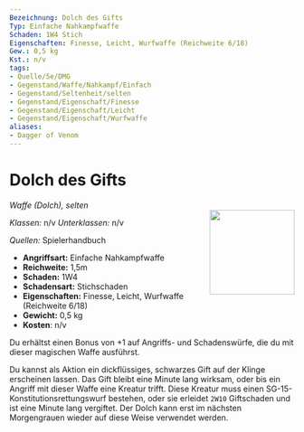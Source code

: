 ```yaml
---
Bezeichnung: Dolch des Gifts
Typ: Einfache Nahkampfwaffe
Schaden: 1W4 Stich
Eigenschaften: Finesse, Leicht, Wurfwaffe (Reichweite 6/18)
Gew.: 0,5 kg
Kst.: n/v
tags:
- Quelle/5e/DMG
- Gegenstand/Waffe/Nahkampf/Einfach
- Gegenstand/Seltenheit/selten
- Gegenstand/Eigenschaft/Finesse
- Gegenstand/Eigenschaft/Leicht
- Gegenstand/Eigenschaft/Wurfwaffe
aliases:
- Dagger of Venom
---
```

# Dolch des Gifts
*Waffe (Dolch), selten*  
<img src="Dolch-des-Gifts.webp" align="right" width="150">

_Klassen:_ n/v 
_Unterklassen:_  n/v

_Quellen:_ Spielerhandbuch

- **Angriffsart:** Einfache Nahkampfwaffe
- **Reichweite:** 1,5m
- **Schaden:** 1W4
- **Schadensart:** Stichschaden
- **Eigenschaften:** Finesse, Leicht, Wurfwaffe (Reichweite 6/18)
- **Gewicht:** 0,5 kg
- **Kosten**: n/v

Du erhältst einen Bonus von +1 auf Angriffs- und Schadenswürfe, die du mit dieser magischen Waffe ausführst.

Du kannst als Aktion ein dickflüssiges, schwarzes Gift auf der Klinge erscheinen lassen. Das Gift bleibt eine Minute lang wirksam, oder bis ein Angriff mit dieser Waffe eine Kreatur trifft. Diese Kreatur muss einen SG-15-Konstitutionsrettungswurf bestehen, oder sie erleidet `2W10` Giftschaden und ist eine Minute lang vergiftet. Der Dolch kann erst im nächsten Morgengrauen wieder auf diese Weise verwendet werden.